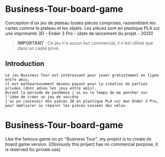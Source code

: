 # Business-Tour-board-game
Conception d'un jeu de plateau toutes pièces comprises, rassemblant les cartes comme le plateau et les objets.
Les pièces sont en plastique PLA sur une imprimante 3D - Ender 3 Pro - (date de lancement du projet - 2020)

> **IMPORTANT** : Ce jeu n'a aucun but commercial, il n'est utilisé que dans un cadre privé.

## Introduction

```
Le jeu Business Tour est intéressant pour jouer gratuitement en ligne entre amis,
il est malheureusement devenu payant pour la création de parties privées (donc adieu les jeux entre amis).
Durant la période de pandémie j'ai eu le temps de me pencher sur l'idée de créer un jeu de société
j'ai pu concevoir des pièces 3D en plastique PLA sur mon Ender 3 Pro, pour améliorer ou réparer les pièces cassées des vélos.
```

# Business-Tour-board-game
Like the famous game on pc "Business Tour", my project is to create its board game version. (Obviously this project has no commercial purpose, it is reserved for private use)
